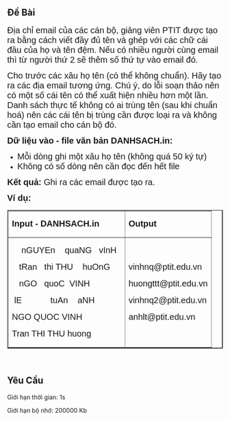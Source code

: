 ## Đề Bài
<div class="submit__des">
<p><span style="font-size:20px;"><span style="font-family:Arial, Helvetica, sans-serif;">Địa chỉ email của các cán bộ, giảng viên PTIT được tạo ra bằng cách viết đầy đủ tên và ghép với các chữ cái đầu của họ và tên đệm. Nếu có nhiều người cùng email thì từ người thứ 2 sẽ thêm số thứ tự vào email đó.</span></span></p>
<p><span style="font-size:20px;"><span style="font-family:Arial, Helvetica, sans-serif;">Cho trước các xâu họ tên (có thể không chuẩn). Hãy tạo ra các địa email tương ứng. Chú ý, do lỗi soạn thảo nên có một số cái tên có thể xuất hiện nhiều hơn một lần. Danh sách thực tế không có ai trùng tên (sau khi chuẩn hoá) nên các cái tên bị trùng cần được loại ra và không cần tạo email cho cán bộ đó. </span></span></p>
<p><span style="font-size:20px;"><span style="font-family:Arial, Helvetica, sans-serif;"><strong>Dữ liệu vào - file văn bản DANHSACH.in:</strong></span></span></p>
<ul>
<li><span style="font-family:Arial, Helvetica, sans-serif;font-size:20px;">Mỗi dòng ghi một xâu họ tên (không quá 50 ký tự)</span></li>
<li><span style="font-family:Arial, Helvetica, sans-serif;font-size:20px;">Không có số dòng nên cần đọc đến hết file</span></li>
</ul>
<p><span style="font-size:20px;"><span style="font-family:Arial, Helvetica, sans-serif;"><strong>Kết quả:</strong> Ghi ra các email được tạo ra.</span></span></p>
<p><span style="font-size:20px;"><span style="font-family:Arial, Helvetica, sans-serif;"><strong>Ví dụ:</strong></span></span></p>
<table border="2" cellspacing="0">
<tr>
<td>
<p><span style="font-size:20px;"><span style="font-family:Arial, Helvetica, sans-serif;"><strong>Input - DANHSACH.in</strong></span></span></p>
</td>
<td>
<p><span style="font-size:20px;"><span style="font-family:Arial, Helvetica, sans-serif;"><strong>Output</strong></span></span></p>
</td>
</tr>
<tr>
<td>
<p><span style="font-size:20px;"><span style="font-family:Arial, Helvetica, sans-serif;">    nGUYEn    quaNG   vInH  </span></span></p>
<p><span style="font-size:20px;"><span style="font-family:Arial, Helvetica, sans-serif;">   tRan   thi THU    huOnG</span></span></p>
<p><span style="font-size:20px;"><span style="font-family:Arial, Helvetica, sans-serif;">   nGO   quoC  VINH</span></span></p>
<p><span style="font-size:20px;"><span style="font-family:Arial, Helvetica, sans-serif;"> lE            tuAn    aNH</span></span></p>
<p><span style="font-size:20px;"><span style="font-family:Arial, Helvetica, sans-serif;">NGO QUOC VINH</span></span></p>
<p><span style="font-size:20px;"><span style="font-family:Arial, Helvetica, sans-serif;">Tran THI THU huong</span></span></p>
</td>
<td>
<p><span style="font-size:20px;"><span style="font-family:Arial, Helvetica, sans-serif;">vinhnq@ptit.edu.vn</span></span></p>
<p><span style="font-size:20px;"><span style="font-family:Arial, Helvetica, sans-serif;">huongttt@ptit.edu.vn</span></span></p>
<p><span style="font-size:20px;"><span style="font-family:Arial, Helvetica, sans-serif;">vinhnq2@ptit.edu.vn</span></span></p>
<p><span style="font-size:20px;"><span style="font-family:Arial, Helvetica, sans-serif;">anhlt@ptit.edu.vn</span></span></p>
</td>
</tr>
</table>
<p> </p>
<p style="clear: left"></p>
</div>

## Yêu Cầu
<div class="submit__req">
<p>Giới hạn thời gian: <span>1s</span></p>
<p>Giới hạn bộ nhớ: <span>200000 Kb</span></p>
</div>
